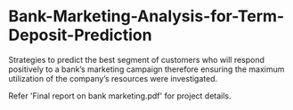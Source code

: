 # Bank-Marketing-Analysis-for-Term-Deposit-Prediction
Strategies to predict the best segment of customers who will respond positively to a bank’s marketing campaign therefore ensuring the maximum utilization of the company’s resources were investigated.

Refer 'Final  report on bank marketing.pdf' for project details.
